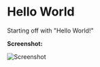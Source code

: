 # Hello World

Starting off with "Hello World!"

**Screenshot:**

![Screenshot](https://github.com/anuragroy11/iOS11AppDevelopment/blob/master/HelloWorld/HelloWorld/HelloWorldSS.png "Screenshot") 
